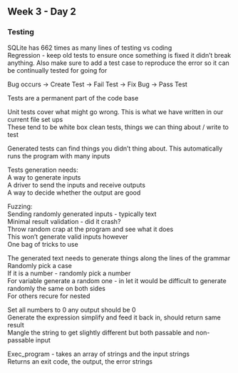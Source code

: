 ## Week 3 - Day 2
### Testing
SQLite has 662 times as many lines of testing vs coding  
Regression - keep old tests to ensure once something is fixed it didn’t break anything. Also make sure to add a test case to reproduce the error so it can be continually tested for going for  

Bug occurs -> Create Test -> Fail Test -> Fix Bug -> Pass Test  

Tests are a permanent part of the code base  

Unit tests cover what might go wrong. This is what we have written in our current file set ups  
These tend to be white box clean tests, things we can thing about / write to test

Generated tests can find things you didn’t thing about. This automatically runs the program with many inputs

Tests generation needs:  
A way to generate inputs  
A driver to send the inputs and receive outputs  
A way to decide whether the output are good

Fuzzing:  
Sending randomly generated inputs - typically text  
Minimal result validation - did it crash?  
Throw random crap at the program and see what it does  
This won’t generate valid inputs however  
One bag of tricks to use

The generated text needs to generate things along the lines of the grammar  
Randomly pick a case  
If it is a number - randomly pick a number  
For variable generate a random one - in let it would be difficult to generate randomly the same on both sides  
For others recure for nested   

Set all numbers to 0 any output should be 0  
Generate the expression simplify and feed it back in, should return same result  
Mangle the string to get slightly different but both passable and non-passable input

Exec_program - takes an array of strings and the input strings  
Returns an exit code, the output, the error strings